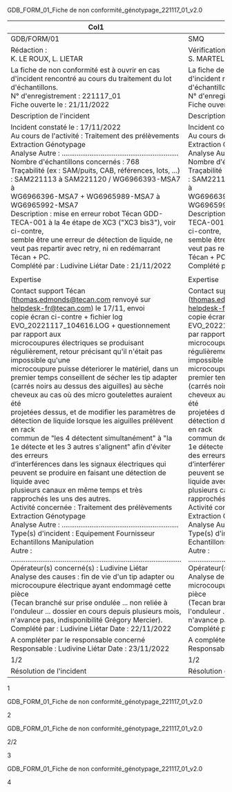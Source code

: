 GDB_FORM_01_Fiche de non conformité_génotypage_221117_01_v2.0





|Col1|Fiche de non conformité|Version 2.0|
|---|---|---|
|GDB/FORM/01|SMQ|06/10/2022|
|Rédaction :<br>K. LE ROUX, L. LIETAR|Vérification :<br>S. MARTEL, S. MERLIN|Approbation :<br>L. LIETAR|
|La fiche de non conformité est à ouvrir en cas d'incident rencontré au cours du traitement du lot d'échantillons.<br>N° d'enregistrement : 221117_01<br>Fiche ouverte le : 21/11/2022|La fiche de non conformité est à ouvrir en cas d'incident rencontré au cours du traitement du lot d'échantillons.<br>N° d'enregistrement : 221117_01<br>Fiche ouverte le : 21/11/2022|La fiche de non conformité est à ouvrir en cas d'incident rencontré au cours du traitement du lot d'échantillons.<br>N° d'enregistrement : 221117_01<br>Fiche ouverte le : 21/11/2022|
|Description de l'incident|Description de l'incident|Description de l'incident|
|Incident constaté le : 17/11/2022<br>Au cours de l'activité : Traitement des prélèvements Extraction Génotypage<br>Analyse Autre : ...............................................................<br>Nombre d'échantillons concernés : 768<br>Traçabilité (ex : SAM/puits, CAB, références, lots, ...) : SAM221113 à SAM221120 / WG6966393-MSA7 à<br>WG6966396-MSA7 + WG6965989-MSA7 à WG6965992-MSA7<br>Description : mise en erreur robot Técan GDD-TECA-001 à la 4e étape de XC3 ("XC3 bis3"), voir ci-contre,<br>semble être une erreur de détection de liquide, ne veut pas repartir avec retry, ni en redémarrant Técan + PC.<br>Complété par : Ludivine Liétar Date : 21/11/2022|Incident constaté le : 17/11/2022<br>Au cours de l'activité : Traitement des prélèvements Extraction Génotypage<br>Analyse Autre : ...............................................................<br>Nombre d'échantillons concernés : 768<br>Traçabilité (ex : SAM/puits, CAB, références, lots, ...) : SAM221113 à SAM221120 / WG6966393-MSA7 à<br>WG6966396-MSA7 + WG6965989-MSA7 à WG6965992-MSA7<br>Description : mise en erreur robot Técan GDD-TECA-001 à la 4e étape de XC3 ("XC3 bis3"), voir ci-contre,<br>semble être une erreur de détection de liquide, ne veut pas repartir avec retry, ni en redémarrant Técan + PC.<br>Complété par : Ludivine Liétar Date : 21/11/2022|Incident constaté le : 17/11/2022<br>Au cours de l'activité : Traitement des prélèvements Extraction Génotypage<br>Analyse Autre : ...............................................................<br>Nombre d'échantillons concernés : 768<br>Traçabilité (ex : SAM/puits, CAB, références, lots, ...) : SAM221113 à SAM221120 / WG6966393-MSA7 à<br>WG6966396-MSA7 + WG6965989-MSA7 à WG6965992-MSA7<br>Description : mise en erreur robot Técan GDD-TECA-001 à la 4e étape de XC3 ("XC3 bis3"), voir ci-contre,<br>semble être une erreur de détection de liquide, ne veut pas repartir avec retry, ni en redémarrant Técan + PC.<br>Complété par : Ludivine Liétar Date : 21/11/2022|
||||
|Expertise|Expertise|Expertise|
|Contact support Técan (thomas.edmonds@tecan.com renvoyé sur helpdesk-fr@tecan.com) le 17/11, envoi<br>copie écran ci-contre + fichier log EVO_20221117_104616.LOG + questionnement par rapport aux<br>microcoupures électriques se produisant régulièrement, retour précisant qu'il n'était pas impossible qu'une<br>microcoupure puisse déteriorer le matériel, dans un premier temps conseillent de sécher les tip adapter<br>(carrés noirs au dessus des aiguilles) au sèche cheveux au cas où des micro goutelettes auraient été<br>projetées dessus, et de modifier les paramètres de détection de liquide lorsque les aiguilles prélèvent en rack<br>commun de "les 4 détectent simultanément" à "la 1e détecte et les 3 autres s'alignent" afin d'éviter des erreurs<br>d’interférences dans les signaux électriques qui peuvent se produire en faisant une détection de liquide avec<br>plusieurs canaux en même temps et très rapprochés les uns des autres.<br>Activité concernée : Traitement des prélèvements Extraction Génotypage<br>Analyse Autre : ...............................................................<br>Type(s) d'incident : Equipement Fournisseur Echantillons Manipulation<br>Autre : ............................................................................................<br>Opérateur(s) concerné(s) : Ludivine Liétar<br>Analyse des causes : fin de vie d'un tip adapter ou microcoupure électrique ayant endommagé cette pièce<br>(Tecan branché sur prise ondulée ... non reliée à l'onduleur ... dossier en cours depuis plusieurs mois,<br>n'avance pas, indisponibilité Grégory Mercier).<br>Complété par : Ludivine Liétar Date : 22/11/2022|Contact support Técan (thomas.edmonds@tecan.com renvoyé sur helpdesk-fr@tecan.com) le 17/11, envoi<br>copie écran ci-contre + fichier log EVO_20221117_104616.LOG + questionnement par rapport aux<br>microcoupures électriques se produisant régulièrement, retour précisant qu'il n'était pas impossible qu'une<br>microcoupure puisse déteriorer le matériel, dans un premier temps conseillent de sécher les tip adapter<br>(carrés noirs au dessus des aiguilles) au sèche cheveux au cas où des micro goutelettes auraient été<br>projetées dessus, et de modifier les paramètres de détection de liquide lorsque les aiguilles prélèvent en rack<br>commun de "les 4 détectent simultanément" à "la 1e détecte et les 3 autres s'alignent" afin d'éviter des erreurs<br>d’interférences dans les signaux électriques qui peuvent se produire en faisant une détection de liquide avec<br>plusieurs canaux en même temps et très rapprochés les uns des autres.<br>Activité concernée : Traitement des prélèvements Extraction Génotypage<br>Analyse Autre : ...............................................................<br>Type(s) d'incident : Equipement Fournisseur Echantillons Manipulation<br>Autre : ............................................................................................<br>Opérateur(s) concerné(s) : Ludivine Liétar<br>Analyse des causes : fin de vie d'un tip adapter ou microcoupure électrique ayant endommagé cette pièce<br>(Tecan branché sur prise ondulée ... non reliée à l'onduleur ... dossier en cours depuis plusieurs mois,<br>n'avance pas, indisponibilité Grégory Mercier).<br>Complété par : Ludivine Liétar Date : 22/11/2022|Contact support Técan (thomas.edmonds@tecan.com renvoyé sur helpdesk-fr@tecan.com) le 17/11, envoi<br>copie écran ci-contre + fichier log EVO_20221117_104616.LOG + questionnement par rapport aux<br>microcoupures électriques se produisant régulièrement, retour précisant qu'il n'était pas impossible qu'une<br>microcoupure puisse déteriorer le matériel, dans un premier temps conseillent de sécher les tip adapter<br>(carrés noirs au dessus des aiguilles) au sèche cheveux au cas où des micro goutelettes auraient été<br>projetées dessus, et de modifier les paramètres de détection de liquide lorsque les aiguilles prélèvent en rack<br>commun de "les 4 détectent simultanément" à "la 1e détecte et les 3 autres s'alignent" afin d'éviter des erreurs<br>d’interférences dans les signaux électriques qui peuvent se produire en faisant une détection de liquide avec<br>plusieurs canaux en même temps et très rapprochés les uns des autres.<br>Activité concernée : Traitement des prélèvements Extraction Génotypage<br>Analyse Autre : ...............................................................<br>Type(s) d'incident : Equipement Fournisseur Echantillons Manipulation<br>Autre : ............................................................................................<br>Opérateur(s) concerné(s) : Ludivine Liétar<br>Analyse des causes : fin de vie d'un tip adapter ou microcoupure électrique ayant endommagé cette pièce<br>(Tecan branché sur prise ondulée ... non reliée à l'onduleur ... dossier en cours depuis plusieurs mois,<br>n'avance pas, indisponibilité Grégory Mercier).<br>Complété par : Ludivine Liétar Date : 22/11/2022|
|A compléter par le responsable concerné<br>Responsable : Ludivine Liétar Date : 23/11/2022|A compléter par le responsable concerné<br>Responsable : Ludivine Liétar Date : 23/11/2022|A compléter par le responsable concerné<br>Responsable : Ludivine Liétar Date : 23/11/2022|
|1/2|1/2|1/2|
|Résolution de l'incident|Résolution de l'incident|Résolution de l'incident|


1

GDB_FORM_01_Fiche de non conformité_génotypage_221117_01_v2.0


2

GDB_FORM_01_Fiche de non conformité_génotypage_221117_01_v2.0



2/2


3

GDB_FORM_01_Fiche de non conformité_génotypage_221117_01_v2.0


4

